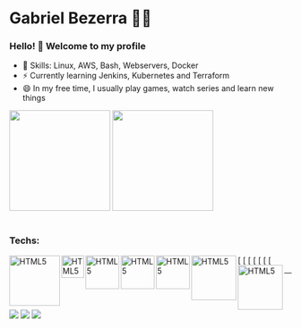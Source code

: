 # Gabriel Bezerra :man_technologist:

### Hello! 👋 Welcome to my profile

 - 📌 Skills: Linux, AWS, Bash, Webservers, Docker 
 - ⚡ Currently learning Jenkins, Kubernetes and Terraform
 - 😄 In my free time, I usually play games, watch series and learn new things

<div>
<img height="180em" src="https://github-readme-stats.vercel.app/api?username=gabbezerra&show_icons=true&theme=dark"/>
<img height="180em" src="https://github-readme-stats.vercel.app/api/top-langs/?username=gabbezerra&layout=compact&langs_count=16&theme=dark" />
<div>

 <div style="display: inline_block"><br>
 <h3>Techs:</h3>
[<img align="left" alt="HTML5" width="90px" src="https://thiagoalexandria.com.br/assets/img/nginx-logo.png">
[<img align="left" alt="HTML5" width="40px" src="https://thiagoalexandria.com.br/assets/img/apache-logo.png">
[<img align="left" alt="HTML5" width="60px" src="https://thiagoalexandria.com.br/assets/img/bash-logo.png">
[<img align="left" alt="HTML5" width="60px" src="https://thiagoalexandria.com.br/assets/img/terraform-logo.png">
[<img align="left" alt="HTML5" width="60px" src="https://thiagoalexandria.com.br/assets/img/docker-logo.png">
[<img align="left" alt="HTML5" width="80px" src="https://thiagoalexandria.com.br/assets/img/jenkins-logo.png">
[<img align="left" alt="HTML5" width="80px" src="https://www.logo.wine/a/logo/Kubernetes/Kubernetes-Logo.wine.svg">
</div>

---

<div> 
  <a href="https://instagram.com/gabbezerra" target="_blank"><img src="https://img.shields.io/badge/-Instagram-%23E4405F?style=for-the-badge&logo=instagram&logoColor=white" target="_blank"></a>
  <a href = "mailto: gabrielbl258@gmail.com"><img src="https://img.shields.io/badge/-Gmail-%23333?style=for-the-badge&logo=gmail&logoColor=white" target="_blank"></a>
  <a href="https://www.linkedin.com/in/gabriel-bezerra-19744479" target="_blank"><img src="https://img.shields.io/badge/-LinkedIn-%230077B5?style=for-the-badge&logo=linkedin&logoColor=white" target="_blank"></a> 
</div>